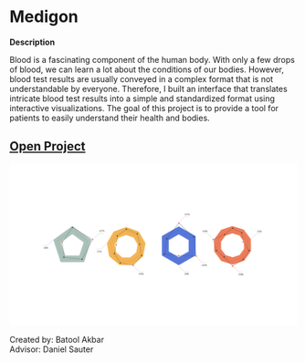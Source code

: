 # Medigon

**Description**

Blood is a fascinating component of the human body. With only a few drops of blood, we can learn a lot about the conditions of our bodies. However, blood test results are usually conveyed in a complex format that is not understandable by everyone. Therefore, I built an interface that translates intricate blood test results into a simple and standardized format using interactive visualizations. The goal of this project is to provide a tool for patients to easily understand their health and bodies.

## [Open Project](https://bsakbar.github.io/thesis/web/home.html)

![alt text](https://github.com/bsakbar/thesis/blob/master/preview.png)



Created by: Batool Akbar <br>
Advisor: Daniel Sauter
